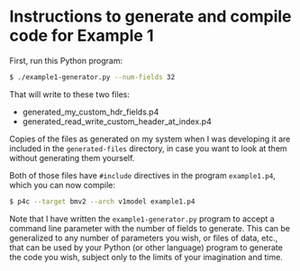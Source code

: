 # Instructions to generate and compile code for Example 1

First, run this Python program:

```bash
$ ./example1-generator.py --num-fields 32
```

That will write to these two files:

+ generated_my_custom_hdr_fields.p4
+ generated_read_write_custom_header_at_index.p4

Copies of the files as generated on my system when I was developing it
are included in the `generated-files` directory, in case you want to
look at them without generating them yourself.

Both of those files have `#include` directives in the program
`example1.p4`, which you can now compile:

```bash
$ p4c --target bmv2 --arch v1model example1.p4
```

Note that I have written the `example1-generator.py` program to accept
a command line parameter with the number of fields to generate.  This
can be generalized to any number of parameters you wish, or files of
data, etc., that can be used by your Python (or other language)
program to generate the code you wish, subject only to the limits of
your imagination and time.
